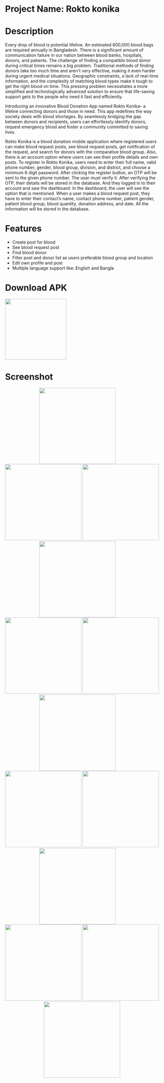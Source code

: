 # Project Name: Rokto konika

# Description
  Every drop of blood is potential lifeline. An estimated 600,000 blood bags are required annually in Bangladesh. There is a significant amount of communication failure in our nation between blood banks, hospitals, donors, and patients. The challenge of finding a compatible blood donor during critical times remains a big problem. Traditional methods of finding donors take too much time and aren't very effective, making it even harder during urgent medical situations. Geographic constraints, a lack of real-time information, and the complexity of matching blood types make it tough to get the right blood on time. This pressing problem necessitates a more simplified and technologically advanced solution to ensure that life-saving support gets to the people who need it fast and efficiently.

  Introducing an innovative Blood Donation App named Rokto Konika– a lifeline connecting donors and those in need. This app redefines the way society deals with blood shortages. By seamlessly bridging the gap between donors and recipients, users can effortlessly identify donors, request emergency blood and foster a community committed to saving lives.

  Rokto Konika is a blood donation mobile application where registered users can make blood request posts, see blood request posts, get notification of the request, and search for donors with the comparative blood group. Also, there is an account option where users can see their profile details and own posts.  To register in Rokto Konika, users need to enter their full name, valid phone number, gender, blood group, division, and district, and choose a minimum 6 digit password. After clicking the register button, an OTP will be sent to the given phone number. The user must verify it. After verifying the OTP, their details will be stored in the database. And they logged in to their account and saw the dashboard. In the dashboard, the user will see the option that is mentioned. When a user makes a blood request post, they have to enter their contact’s name, contact phone number, patient gender, patient blood group, blood quantity, donation address, and date. All the information will be stored in the database.

# Features
  - Create post for blood
  - See blood request post
  - Find blood donor
  - Filter post and donor list as users preferable blood group and location
  - Edit own profile and post
  - Multiple language support like: English and Bangla

# Download APK
 <a href="https://github.com/mdabdulkayum/RoktoKonika/releases/download/v0.1.0/Rokto.Konika.apk"><img width="200" src="https://github.com/mdabdulkayum/resourceFile/blob/main/image/download_icon.png"></a>


# Screenshot

<p align="center">
  <img style="margin-right: 30px" width="250"  src="https://github.com/mdabdulkayum/Program/blob/main/Android_Studio/project/RoktoKonika/Screenshot/roktokonika_splashscreen.jpg">
  <img width="250" src="https://github.com/mdabdulkayum/Program/blob/main/Android_Studio/project/RoktoKonika/Screenshot/roktokonika_login.jpg">
  <img width="250" src="https://github.com/mdabdulkayum/Program/blob/main/Android_Studio/project/RoktoKonika/Screenshot/roktokonika_registration.jpg">



  <img style="margin-right: 30px" width="250"  src="https://github.com/mdabdulkayum/Program/blob/main/Android_Studio/project/RoktoKonika/Screenshot/roktokonika_forgetPass.jpg">
  <img width="250" src="https://github.com/mdabdulkayum/Program/blob/main/Android_Studio/project/RoktoKonika/Screenshot/roktokonika_allpost.jpg">
  <img width="250" src="https://github.com/mdabdulkayum/Program/blob/main/Android_Studio/project/RoktoKonika/Screenshot/roktokonika_filterbloodpost.jpg">



  <img style="margin-right: 30px" width="250"  src="https://github.com/mdabdulkayum/Program/blob/main/Android_Studio/project/RoktoKonika/Screenshot/roktokonika_donor.jpg">
  <img width="250" src="https://github.com/mdabdulkayum/Program/blob/main/Android_Studio/project/RoktoKonika/Screenshot/roktokonika_filterdonor.jpg">
  <img width="250" src="https://github.com/mdabdulkayum/Program/blob/main/Android_Studio/project/RoktoKonika/Screenshot/roktokonika_notification.jpg">



  <img style="margin-right: 30px" width="250"  src="https://github.com/mdabdulkayum/Program/blob/main/Android_Studio/project/RoktoKonika/Screenshot/roktokonika_about.jpg">
  <img width="250" src="https://github.com/mdabdulkayum/Program/blob/main/Android_Studio/project/RoktoKonika/Screenshot/roktokonika_profile.jpg">
  <img width="250" src="https://github.com/mdabdulkayum/Program/blob/main/Android_Studio/project/RoktoKonika/Screenshot/roktokonika_ownpost.jpg">
  
  <img width="250" src="https://github.com/mdabdulkayum/Program/blob/main/Android_Studio/project/RoktoKonika/Screenshot/roktokonika_languageBN.jpg">
</p>
